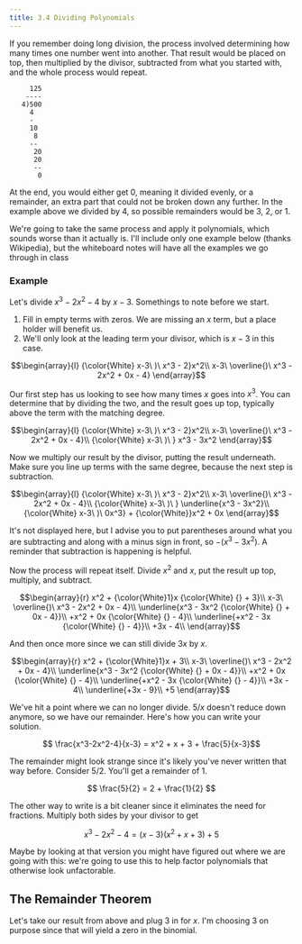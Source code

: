 ```yaml
---
title: 3.4 Dividing Polynomials
---
```


If you remember doing long division, the process involved determining how many times one number went into another. That result would be placed on top, then multiplied by the divisor, subtracted from what you started with, and the whole process would repeat.

```text
     125
    ----
   4)500
     4
     -  
     10 
      8
     -- 
      20
      20
      --
       0
```

At the end, you would either get 0, meaning it divided evenly, or a remainder, an extra part that could not be broken down any further. In the example above we divided by 4, so possible remainders would be 3, 2, or 1.

We're going to take the same process and apply it polynomials, which sounds worse than it actually is. I'll include only one example below (thanks Wikipedia), but the whiteboard notes will have all the examples we go through in class

### Example

Let's divide $x^3-2x^2-4$ by $x-3$. Somethings to note before we start.

1. Fill in empty terms with zeros. We are missing an $x$ term, but a place holder will benefit us.
2. We'll only look at the leading term your divisor, which is $x-3$ in this case.

$$\begin{array}{l}
{\color{White} x-3\ )\ x^3 - 2}x^2\\
x-3\ \overline{)\ x^3 - 2x^2 + 0x - 4}
\end{array}$$

Our first step has us looking to see how many times $x$ goes into $x^3$. You can determine that by dividing the two, and the result goes up top, typically above the term with the matching degree.

$$\begin{array}{l}
{\color{White} x-3\ )\ x^3 - 2}x^2\\
x-3\ \overline{)\ x^3 - 2x^2 + 0x - 4}\\
{\color{White} x-3\ )\ } x^3 - 3x^2
\end{array}$$

Now we multiply our result by the divisor, putting the result underneath. Make sure you line up terms with the same degree, because the next step is subtraction.

$$\begin{array}{l}
{\color{White} x-3\ )\ x^3 - 2}x^2\\
x-3\ \overline{)\ x^3 - 2x^2 + 0x - 4}\\
{\color{White} x-3\ )\ } \underline{x^3 - 3x^2}\\
{\color{White} x-3\ )\ 0x^3} + {\color{White}}x^2 + 0x
\end{array}$$

It's not displayed here, but I advise you to put parentheses around what you are subtracting and along with a minus sign in front, so $-(x^3-3x^2)$. A reminder that subtraction is happening is helpful.

Now the process will repeat itself. Divide $x^2$ and $x$, put the result up top, multiply, and subtract.

$$\begin{array}{r}
 x^2 + {\color{White}1}x {\color{White} {} + 3}\\
 x-3\ \overline{)\ x^3 - 2x^2 + 0x - 4}\\
 \underline{x^3 - 3x^2 {\color{White} {} + 0x - 4}}\\
 +x^2 + 0x {\color{White} {} - 4}\\
 \underline{+x^2 - 3x {\color{White} {} - 4}}\\
 +3x - 4\\
\end{array}$$

And then once more since we can still divide $3x$ by $x$.

$$\begin{array}{r}
 x^2 + {\color{White}1}x + 3\\
 x-3\ \overline{)\ x^3 - 2x^2 + 0x - 4}\\
 \underline{x^3 - 3x^2 {\color{White} {} + 0x - 4}}\\
 +x^2 + 0x {\color{White} {} - 4}\\
 \underline{+x^2 - 3x {\color{White} {} - 4}}\\
 +3x - 4\\
 \underline{+3x - 9}\\
 +5
\end{array}$$

We've hit a point where we can no longer divide. $5/x$ doesn't reduce down anymore, so we have our remainder. Here's how you can write your solution.

$$ \frac{x^3-2x^2-4}{x-3} = x^2 + x + 3 + \frac{5}{x-3}$$

The remainder might look strange since it's likely you've never written that way before. Consider $5/2$. You'll get a remainder of 1.

$$ \frac{5}{2} = 2 + \frac{1}{2} $$

The other way to write is a bit cleaner since it eliminates the need for fractions. Multiply both sides by your divisor to get

$$ x^3-2x^2-4 = (x-3)(x^2 + x + 3) + 5 $$

Maybe by looking at that version you might have figured out where we are going with this: we're going to use this to help factor polynomials that otherwise look unfactorable.

## The Remainder Theorem

Let's take our result from above and plug 3 in for $x$. I'm choosing 3 on purpose since that will yield a zero in the binomial.

